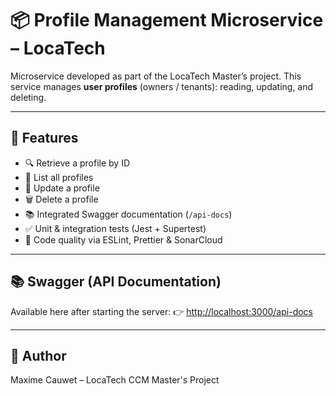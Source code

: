 # 📦 Profile Management Microservice – LocaTech

Microservice developed as part of the LocaTech Master’s project.
This service manages **user profiles** (owners / tenants): reading, updating, and deleting.

---

## 🚀 Features

* 🔍 Retrieve a profile by ID
* 🧾 List all profiles
* 📝 Update a profile
* 🗑️ Delete a profile
* 📚 Integrated Swagger documentation (`/api-docs`)
* ✅ Unit & integration tests (Jest + Supertest)
* 🎯 Code quality via ESLint, Prettier & SonarCloud

---

## 📚 Swagger (API Documentation)

Available here after starting the server:
👉 [http://localhost:3000/api-docs](http://localhost:3000/api-docs)

---

## 👤 Author

Maxime Cauwet – LocaTech CCM Master's Project
